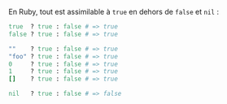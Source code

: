 En Ruby, tout est assimilable à `true` en dehors de `false` et `nil` :

```ruby
true  ? true : false # => true
false ? true : false # => true

""    ? true : false # => true
"foo" ? true : false # => true
0     ? true : false # => true
1     ? true : false # => true
[]    ? true : false # => true

nil   ? true : false # => false
```
